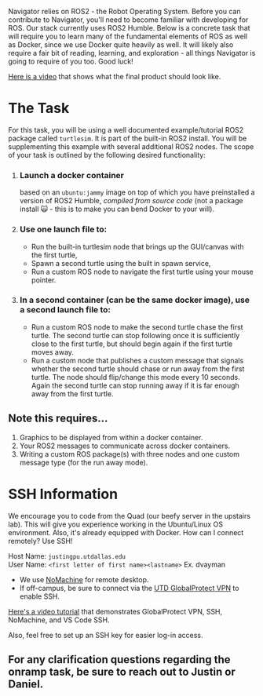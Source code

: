 Navigator relies on ROS2 - the Robot Operating System. Before you can contribute to Navigator, you'll need to become familiar with developing for ROS. Our stack currently uses ROS2 Humble. Below is a concrete task that will require you to learn many of the fundamental elements of ROS as well as Docker, since we use Docker quite heavily as well. It will likely also require a fair bit of reading, learning, and exploration - all things Navigator is going to require of you too.  Good luck!

[Here is a video](turtlesim_demo.mp4) that shows what the final product should look like.

# The Task

For this task, you will be using a well documented example/tutorial ROS2 package called `turtlesim`. It is part of the built-in ROS2 install. You will be supplementing this example with several additional ROS2 nodes. The scope of your task is outlined by the following desired functionality:

1. ### Launch a docker container
    based on an `ubuntu:jammy` image on top of which you have preinstalled a version of ROS2 Humble, *compiled from source code* (not a package install 🙀 - this is to make you can bend Docker to your will).

2. ### Use one launch file to:
    - Run the built-in turtlesim node that brings up the GUI/canvas with the first turtle, 
    - Spawn a second turtle using the built in spawn service,
    - Run a custom ROS node to navigate the first turtle using your mouse pointer.
3. ### In a second container (can be the same docker image), use a second launch file to: 
    - Run a custom ROS node to make the second turtle chase the first turtle. The second turtle can stop following once it is sufficiently close to the first turtle, but should begin again if the first turtle moves away. 
    - Run a custom node that publishes a custom message that signals whether the second turtle should chase or run away from the first turtle. The node should flip/change this mode every 10 seconds.  Again the second turtle can stop running away if it is far enough away from the first turtle.  

## Note this requires...
1. Graphics to be displayed from within a docker container.
2. Your ROS2 messages to communicate across docker containers.
3. Writing a custom ROS package(s) with three nodes and one custom message type (for the run away mode).

# SSH Information

We encourage you to code from the Quad (our beefy server in the upstairs lab). This will give you experience working in the Ubuntu/Linux OS environment. Also, it's already equipped with Docker. How can I connect remotely? Use SSH!

Host Name: ```justingpu.utdallas.edu```     
User Name: ```<first letter of first name><lastname>``` Ex. dvayman

- We use [NoMachine](https://www.nomachine.com/) for remote desktop.  
- If off-campus, be sure to connect via the [UTD GlobalProtect VPN](https://atlas.utdallas.edu/TDClient/30/Portal/Requests/ServiceDet?ID=167) to enable SSH.

[Here's a video tutorial](ssh_tutorial.mp4) that demonstrates GlobalProtect VPN, SSH, NoMachine, and VS Code SSH.

Also, feel free to set up an SSH key for easier log-in access.

## For any clarification questions regarding the onramp task, be sure to reach out to Justin or Daniel.
